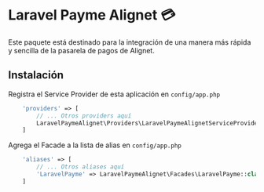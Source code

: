 # Laravel Payme Alignet :credit_card:

Este paquete está destinado para la integración de una manera más rápida y sencilla de la pasarela de pagos de Alignet.

## Instalación
Registra el Service Provider de esta aplicación en `config/app.php`
```php
    'providers' => [
        // ... Otros providers aquí
        LaravelPaymeAlignet\Providers\LaravelPaymeAlignetServiceProvider::class,   
    ]
```

Agrega el Facade a la lista de alias en `config/app.php`
```php
    'aliases' => [
        // ... Otros aliases aquí
        'LaravelPayme' => LaravelPaymeAlignet\Facades\LaravelPayme::class,   
    ]
```
